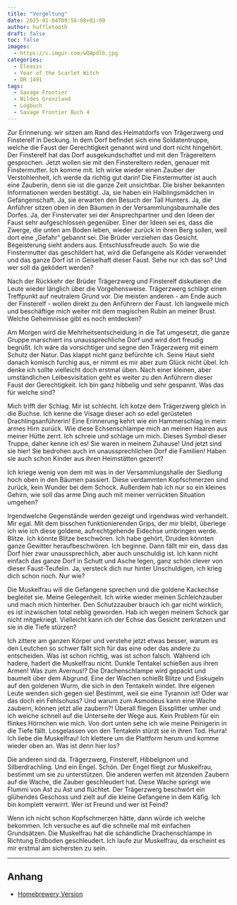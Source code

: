 ```yaml
---
title: "Vergeltung"
date: 2025-01-04T09:56:08+01:00
author: huffletooth
draft: false
toc: false
images:
  - https://i.imgur.com/wQApdlb.jpg
categories:
  - Eleasis
  - Year of the Scarlet Witch
  - DR 1491
tags: 
  - Savage Frontier
  - Wildes Grenzland
  - Logbuch
  - Savage Frontier Buch 4
---
```


Zur Erinnerung: wir sitzen am Rand des Heimatdorfs von Trägerzwerg und Finsterelf in Deckung. In dem Dorf befindet sich eine Soldatentruppe, welche die Faust der Gerechtigkeit genannt wird und dort nicht hingehört. Der Finsterelf hat das Dorf ausgekundschaftet und mit den Trägereltern gesprochen. Jetzt wollen sie mit den Finstereltern reden, genauer mit Finstermutter. Ich komme mit. Ich wirke wieder einen Zauber der Verstohlenheit, ich werde da richtig gut darin! Die Finstermutter ist auch eine Zauberin, denn sie ist die ganze Zeit unsichtbar. Die bisher bekannten Informationen werden bestätigt. Ja, sie haben ein Halblingsmädchen in Gefangenschaft. Ja, sie erwarten den Besuch der Tall Hunters. Ja, die Anführer sitzen oben in den Bäumen in der Versammlungsbaumhalle des Dorfes. Ja, der Finstervater sei der Ansprechpartner und den Ideen der Faust sehr aufgeschlossen gegenüber. Einer der Ideen sei es, dass die Zwerge, die unten am Boden leben, wieder zurück in ihren Berg sollen, weil dort eine „Gefahr“ gebannt sei. Die Brüder verziehen das Gesicht. Begeisterung sieht anders aus. Entschlussfreude auch. So wie die Finstermutter das geschildert hat, wird die Gefangene als Köder verwendet und das ganze Dorf ist in Geiselhaft dieser Faust. Sehe nur ich das so? Und wer soll da geködert werden?
 
Nach der Rückkehr der Brüder Trägerzwerg und Finsterelf diskutieren die Leute wieder länglich über die Vorgehensweise. Trägerzwerg schlägt einen Treffpunkt auf neutralem Grund vor. Die meisten anderen - am Ende auch der Finsterelf - wollen direkt zu den Anführern der Faust. Ich langweile mich und beschäftige mich weiter mit dem magischen Rubin an meiner Brust. Welche Geheimnisse gibt es noch entdecken?
 
Am Morgen wird die Mehrheitsentscheidung in die Tat umgesetzt, die ganze Gruppe marschiert ins unaussprechliche Dorf und wird dort freudig begrüßt. Ich wäre da vorsichtiger und segne den Trägerzwerg mit einem Schutz der Natur. Das klappt nicht ganz befürchte ich. Seine Haut sieht danach komisch furchig aus, er nimmt es mir aber zum Glück nicht übel. Ich denke ich sollte vielleicht doch erstmal üben. Nach einer kleinen, aber umständlichen Leibesvisitation geht es weiter zu den Anführern dieser Faust der Gerechtigkeit. Ich bin ganz hibbelig und sehr gespannt. Was das für welche sind?
 
Mich trifft der Schlag. Mir ist schlecht. Ich kotze dem Trägerzwerg gleich in die Buchse. Ich kenne die Visage dieser ach so edel gerüsteten Drachlingsanführerin! Eine Erinnerung kehrt wie ein Hammerschlag in mein armes Hirn zurück. Wie diese Echsenschlampe mich an meinen Haaren aus meiner Hütte zerrt. Ich schreie und schlage um mich. Dieses Symbol dieser Truppe, daher kenne ich es! Sie waren in meinem Zuhause! Und jetzt sind sie hier! Sie bedrohen auch im unaussprechlichen Dorf die Familien! Haben sie auch schon Kinder aus ihren Heimstätten gezerrt?
 
Ich kriege wenig von dem mit was in der Versammlungshalle der Siedlung hoch oben in den Bäumen passiert. Diese verdammten Kopfschmerzen sind zurück, kein Wunder bei dem Schock. Außerdem hab ich nur so ein kleines Gehirn, wie soll das arme Ding auch mit meiner verrückten Situation umgehen? 

Irgendwelche Gegenstände werden gezeigt und irgendwas wird verhandelt. Mir egal. Mit dem bisschen funktionierenden Grips, der mir bleibt, überlege ich wie ich diese goldene, aufrechtgehende Eidechse umbringen werde. Blitze. Ich könnte Blitze beschwören. Ich habe gehört, Druiden könnten ganze Gewitter heraufbeschwören. Ich beginne. Dann fällt mir ein, dass das Dorf hier zwar unaussprechlich, aber auch unschuldig ist. Ich kann nicht einfach das ganze Dorf in Schutt und Asche legen, ganz schön clever von dieser Faust-Teufelin. Ja, versteck dich nur hinter Unschuldigen, ich krieg dich schon noch. Nur wie?
 
Die Muskelfrau will die Gefangene sprechen und die goldene Kackechse begleitet sie. Meine Gelegenheit. Ich wirke wieder meinen Schleichzauber und mach mich hinterher. Den Schutzzauber brauch ich gar nicht wirklich, es ist inzwischen total neblig geworden. Hab ich wegen meinem Schock gar nicht mitgekriegt. Vielleicht kann ich der Echse das Gesicht zerkratzen und sie in die Tiefe stürzen?
 
Ich zittere am ganzen Körper und verstehe jetzt etwas besser, warum es den Leutchen so schwer fällt sich für das eine oder das andere zu entscheiden. Was ist schon richtig, was ist schon falsch. Während ich hadere, hadert die Muskelfrau nicht. Dunkle Tentakel schießen aus ihren Armen! Was zum Avernus!? Die Drachenschlampe wird gepackt und baumelt über dem Abgrund. Eine der Wachen schießt Blitze und Eiskugeln auf den goldenen Wurm, die sich in den Tentakeln windet. Ihre eigenen Leute wenden sich gegen sie! Bestimmt, weil sie eine Tyrannin ist! Oder war das doch ein Fehlschuss? Und warum zum Asmodeus kann eine Wache zaubern, können jetzt alle zaubern?! Überall fliegen Eissplitter umher und ich weiche schnell auf die Unterseite der Wege aus. Kein Problem für ein flinkes Hörnchen wie mich. Von dort unten sehe ich wie meine Peinigerin in die Tiefe fällt. Losgelassen von den Tentakeln stürzt sie in ihren Tod. Hurra! Ich liebe die Muskelfrau! Ich klettere um die Plattform herum und komme wieder oben an. Was ist denn hier los?
 
Die anderen sind da. Trägerzwerg, Finsterelf, Hibbelgnom und Silberdrachling. Und ein Engel. Schön. Der Engel fliegt zur Muskelfrau, bestimmt um sie zu unterstützen. Die anderen werfen mit ätzenden Zaubern auf die Wache, die Zauber geschleudert hat. Diese Wache springt wie Flummi von Ast zu Ast und flüchtet. Der Trägerzwerg beschwört ein glühendes Geschoss und zielt auf die kleine Gefangene in dem Käfig. Ich bin komplett verwirrt. Wer ist Freund und wer ist Feind?
 
Wenn ich nicht schon Kopfschmerzen hätte, dann würde ich welche bekommen. Ich versuche es auf die schnelle mal mit einfachen Grundsätzen. Die Muskelfrau hat die schändliche Drachenschlampe in Richtung Erdboden geschleudert. Ich laufe zur Muskelfrau, da erscheint es mir erstmal am sichersten zu sein.

---

## Anhang

- [Homebrewery Version](https://homebrewery.naturalcrit.com/share/Y9gtX24jA8yu)
